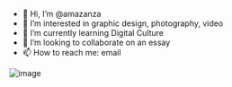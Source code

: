 - 👋 Hi, I’m @amazanza
- 👀 I’m interested in graphic design, photography, video
- 🌱 I’m currently learning Digital Culture
- 💞️ I’m looking to collaborate on an essay
- 📫 How to reach me: email 

<!---
amazanza/amazanza is a ✨ special ✨ repository because its `README.md` (this file) appears on your GitHub profile.
You can click the Preview link to take a look at your changes.
--->
![image](https://user-images.githubusercontent.com/104756604/167580890-bb739f86-55c6-4dc5-aba6-cfa03c847919.png)

